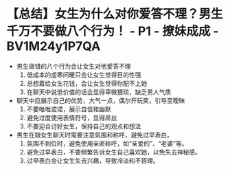 # 【总结】女生为什么对你爱答不理？男生千万不要做八个行为！ - P1 - 撩妹成成 - BV1M24y1P7QA

-   男生做错的八个行为会让女生对他爱答不理
    1.  低成本的虚寒问暖只会让女生觉得目的性强
    2.  总想着给女生花钱，会让女生觉得你配不上她
    3.  在聊天中说低价值的话会显得卑微猥琐，缺乏男人气质
-   聊天中应展示自己的优势，大气一点，偶尔开玩笑，引导至曖昧
    1.  不要唯唯诺诺，展示自信和幽默
    2.  避免过度使用表情符号，显得屌丝
    3.  不要迎合讨好女生，保持自己的观点和想法
-   男生在跟女生聊天时需要注意氛围和称呼，避免过早表白。
    1.  氛围不到位时，避免使用亲密称呼，如“亲爱的”、“老婆”等。
    2.  避免过早表白，不要频繁告诉女生自己喜欢她，以免失去神秘感。
    3.  过早表白会让女生失去兴趣，导致冷淡和不搭理。